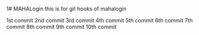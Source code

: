 1# MAHALogin
this is for git hooks  of mahalogin

1st commit
2nd commit
3rd commit
4th commit
5th commit
6th commit
7th commit
8th commit
9th commit
10th commit
